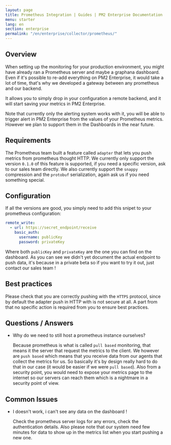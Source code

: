 ```yaml
---
layout: page
title: Prometheus Integration | Guides | PM2 Enterprise Documentation
menu: starter
lang: en
section: enterprise
permalink: "/en/enterprise/collector/prometheus/"
---
```


## Overview

When setting up the monitoring for your production environment, you might have already ran a Prometheus server and maybe a graphana dashboard.
Even if it's possible to re-add everything on PM2 Enterprise, it would take a lot of time, that's why we developed a gateway between any prometheus and our backend.

It allows you to simply drop in your configuration a remote backend, and it will start saving your metrics in PM2 Enterprise.

Note that currently only the alerting system works with it, you will be able to trigger alert in PM2 Enterprise from the values of your Prometheus metrics. However we plan to support them in the Dashboards in the near future.

## Requirements

The Prometheus team built a feature called `adapter` that lets you push metrics from prometheus thought HTTP. We currently only support the version `0.1.0` of this feature is supported, if you need a specific version, ask to our sales team directly.
We also currently support the `snappy` compression and the `protobuf` serialization, again ask us if you need something special.

## Configuration

If all the versions are good, you simply need to add this snipet to your prometheus configuration:
```yaml
remote_write:
  - url: https://secret_endpoint/receive
    basic_auth:
      username: publicKey
      password: privateKey
```

Where both `publicKey` and `privateKey` are the one you can find on the dashboard.
As you can see we didn't yet document the actual endpoint to push data, it's because in a private beta so if you want to try it out, just contact our sales team !

## Best practices

Please check that you are correctly pushing with the `HTTPS` protocol, since by default the adapter push in HTTP with is not secure at all.
A part from that no specific action is required from you to ensure best practices.

## Questions / Answers

* Why do we need to still host a prometheus instance ourselves?

  Because prometheus is what is called `pull based` monitoring, that means it the server that request the metrics to the client. We however are `push based` which means that you receive data from our agents that collect the metrics for us. So basically it's by design really hard to do that in our case (it would be easier if we were `pull based`). Also from a security point, you would need to expose your metrics page to the internet so our servers can reach them which is a nightmare in a security point of view.

## Common Issues

* I doesn't work, i can't see any data on the dashboard !

  Check the prometheus server logs for any errors, check the authentication details. Also please note that our system need few minutes for data to show up in the metrics list when you start pushing a new one.
